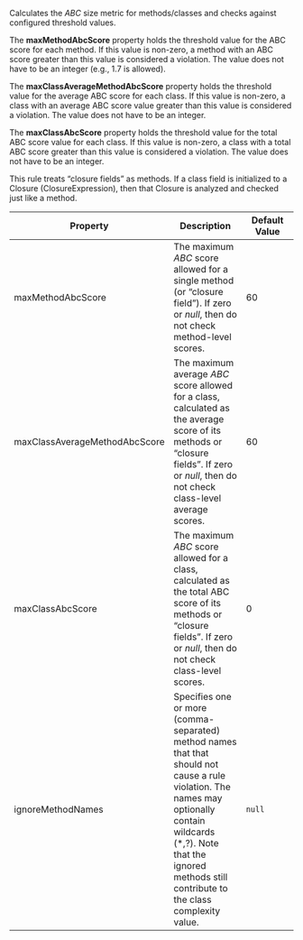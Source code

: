 Calculates the *ABC* size metric for methods/classes and checks against
configured threshold values.

The **maxMethodAbcScore** property holds the threshold value for the ABC
score for each method. If this value is non-zero, a method with an ABC
score greater than this value is considered a violation. The value does
not have to be an integer (e.g., 1.7 is allowed).

The **maxClassAverageMethodAbcScore** property holds the threshold value
for the average ABC score for each class. If this value is non-zero, a
class with an average ABC score value greater than this value is
considered a violation. The value does not have to be an integer.

The **maxClassAbcScore** property holds the threshold value for the
total ABC score value for each class. If this value is non-zero, a class
with a total ABC score greater than this value is considered a
violation. The value does not have to be an integer.

This rule treats “closure fields” as methods. If a class field is
initialized to a Closure (ClosureExpression), then that Closure is
analyzed and checked just like a method.

<table>
<colgroup>
<col style="width: 40%" />
<col style="width: 33%" />
<col style="width: 25%" />
</colgroup>
<thead>
<tr class="header">
<th>Property</th>
<th>Description</th>
<th>Default Value</th>
</tr>
</thead>
<tbody>
<tr class="odd">
<td>maxMethodAbcScore</td>
<td>The maximum <em>ABC</em> score allowed for a single method (or “closure field”). If zero or <em>null</em>, then do not check method-level scores.</td>
<td>60</td>
</tr>
<tr class="even">
<td>maxClassAverageMethodAbcScore</td>
<td>The maximum average <em>ABC</em> score allowed for a class, calculated as the average score of its methods or “closure fields”. If zero or <em>null</em>, then do not check class-level average scores.</td>
<td>60</td>
</tr>
<tr class="odd">
<td>maxClassAbcScore</td>
<td>The maximum <em>ABC</em> score allowed for a class, calculated as the total ABC score of its methods or “closure fields”. If zero or <em>null</em>, then do not check class-level scores.</td>
<td>0</td>
</tr>
<tr class="even">
<td>ignoreMethodNames</td>
<td>Specifies one or more (comma-separated) method names that that should not cause a rule violation. The names may optionally contain wildcards (*,?). Note that the ignored methods still contribute to the class complexity value.</td>
<td><code>null</code></td>
</tr>
</tbody>
</table>
